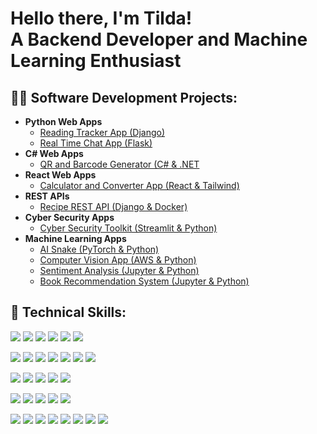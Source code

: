 <h1>Hello there, I'm Tilda!<br/>
A Backend Developer and Machine Learning Enthusiast</h1>

<h2>👨‍💻 Software Development Projects:</h2>

- <b>Python Web Apps</b>
  - [Reading Tracker App (Django)](https://github.com/tildajson/BookBuddy)
  - [Real Time Chat App (Flask)](https://github.com/tildajson/SocialSphere)
- <b>C# Web Apps</b>
  - [QR and Barcode Generator (C# & .NET](https://github.com/tildajson/QR-and-Barcode-Generator)
- <b>React Web Apps</b>
  - [Calculator and Converter App (React & Tailwind)](https://github.com/tildajson/React-calculator-converter)
- <b>REST APIs</b>
  - [Recipe REST API (Django & Docker)](https://github.com/tildajson/recipe-REST-API)
- <b>Cyber Security Apps</b>
  - [Cyber Security Toolkit (Streamlit & Python)](https://github.com/tildajson/PasswordVault)
- <b>Machine Learning Apps</b>
  - [AI Snake (PyTorch & Python)](https://github.com/tildajson/AI-snake)
  - [Computer Vision App (AWS & Python)](https://github.com/tildajson/AWS-computer-vision)
  - [Sentiment Analysis (Jupyter & Python)](https://github.com/tildajson/sentiment-analysis)
  - [Book Recommendation System (Jupyter & Python)](https://github.com/tildajson/book-recommendations)
  

<h2>🔧 Technical Skills:</h2>

![](https://img.shields.io/badge/Programming-3766AB?style=flat-square) ![](https://img.shields.io/badge/Python-232F3E?style=flat-square&logo=Python&logoColor=white) ![](https://img.shields.io/badge/Javascript-232F3E?style=flat-square&logo=javascript&logoColor=white) ![](https://img.shields.io/badge/C%23-232F3E?style=flat-square&logo=csharp&logoColor=white) ![](https://img.shields.io/badge/Git-232F3E?style=flat-square&logo=Git&logoColor=white) ![](https://img.shields.io/badge/Linux-232F3E?style=flat-square&logo=Linux&logoColor=white)  <br/>

![](https://img.shields.io/badge/Backend-3766AB?style=flat-square) ![](https://img.shields.io/badge/Django-232F3E?style=flat-square&logo=Django&logoColor=white) ![](https://img.shields.io/badge/Flask-232F3E?style=flat-square&logo=Flask&logoColor=white) ![](https://img.shields.io/badge/Node.js-232F3E?style=flat-square&logo=Node.js&logoColor=white) ![](https://img.shields.io/badge/.NET-232F3E?style=flat-square&logo=.NET&logoColor=white) ![](https://img.shields.io/badge/Express-232F3E?style=flat-square&logo=Express&logoColor=white) ![](https://img.shields.io/badge/Docker-232F3E?style=flat-square&logo=Docker&logoColor=white) <br/>

![](https://img.shields.io/badge/Frontend-3766AB?style=flat-square) ![](https://img.shields.io/badge/React-232F3E?style=flat-square&logo=React&logoColor=white) ![](https://img.shields.io/badge/Bootstrap-232F3E?style=flat-square&logo=Bootstrap&logoColor=white) ![](https://img.shields.io/badge/HTML-232F3E?style=flat-square&logo=HTML&logoColor=white) ![](https://img.shields.io/badge/CSS-232F3E?style=flat-square&logo=CSS&logoColor=white) </br>

![](https://img.shields.io/badge/Databases-3766AB?style=flat-square) ![](https://img.shields.io/badge/MySql-232F3E?style=flat-square&logo=MySql&logoColor=white) ![](https://img.shields.io/badge/Postgres-232F3E?style=flat-square&logo=Postgresql&logoColor=white) ![](https://img.shields.io/badge/SQLite-232F3E?style=flat-square&logo=SQLite&logoColor=white) ![](https://img.shields.io/badge/MongoDB-232F3E?style=flat-square&logo=MongoDB&logoColor=white) <br/>

![](https://img.shields.io/badge/Tools-3766AB?style=flat-square) ![](https://img.shields.io/badge/Jupyter-232F3E?style=flat-square&logo=Jupyter&logoColor=white) ![](https://img.shields.io/badge/Anaconda-232F3E?style=flat-square&logo=Anaconda&logoColor=white) ![](https://img.shields.io/badge/PyTorch-232F3E?style=flat-square&logo=PyTorch&logoColor=white) ![](https://img.shields.io/badge/AWS-232F3E?style=flat-square&logo=AmazonAWS&logoColor=white) ![](https://img.shields.io/badge/PyCharm-232F3E?style=flat-square&logo=PyCharm&logoColor=white) ![](https://img.shields.io/badge/VSCode-232F3E?style=flat-square&logo=VisualStudio&logoColor=white) ![](https://img.shields.io/badge/Streamlit-232F3E?style=flat-square&logo=Streamlit&logoColor=white)

<!-- <h2>🌐 Portfolio Website</h2>
https://tildajson.streamlit.app/


**tildajson/tildajson** is a ✨ _special_ ✨ repository because its `README.md` (this file) appears on your GitHub profile.

Here are some ideas to get you started:

- 🔭 I’m currently working on ...
- 🌱 I’m currently learning ...
- 👯 I’m looking to collaborate on ...
- 🤔 I’m looking for help with ...
- 💬 Ask me about ...
- 📫 How to reach me: ...
- 😄 Pronouns: ...
- ⚡ Fun fact: ...
-->
